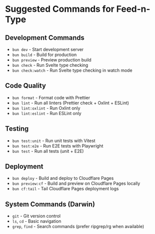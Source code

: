 # Suggested Commands for Feed-n-Type

## Development Commands

- `bun dev` - Start development server
- `bun build` - Build for production
- `bun preview` - Preview production build
- `bun check` - Run Svelte type checking
- `bun check:watch` - Run Svelte type checking in watch mode

## Code Quality

- `bun format` - Format code with Prettier
- `bun lint` - Run all linters (Prettier check + Oxlint + ESLint)
- `bun lint:oxlint` - Run Oxlint only
- `bun lint:eslint` - Run ESLint only

## Testing

- `bun test:unit` - Run unit tests with Vitest
- `bun test:e2e` - Run E2E tests with Playwright
- `bun test` - Run all tests (unit + E2E)

## Deployment

- `bun deploy` - Build and deploy to Cloudflare Pages
- `bun preview:cf` - Build and preview on Cloudflare Pages locally
- `bun cf:tail` - Tail Cloudflare Pages deployment logs

## System Commands (Darwin)

- `git` - Git version control
- `ls`, `cd` - Basic navigation
- `grep`, `find` - Search commands (prefer ripgrep/rg when available)
